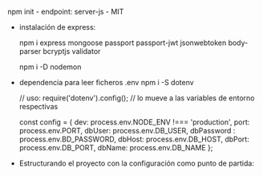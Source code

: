 npm init - endpoint: server-js - MIT

- instalación de express:

    npm i express mongoose passport passport-jwt jsonwebtoken body-parser bcryptjs validator

    npm  i -D nodemon

- dependencia para leer ficheros .env
    npm i -S dotenv

    // uso:
    require('dotenv').config();   // lo mueve a las variables de entorno respectivas

    const config = {
        dev: process.env.NODE_ENV !=== 'production',
        port: process.env.PORT,
        dbUser: process.env.DB_USER,
        dbPassword : process.env.BD_PASSWORD,
        dbHost: process.env.DB_HOST,
        dbPort: process.env.DB_PORT,
        dbName: process.env.DB_NAME
    };


- Estructurando el proyecto con la configuración como punto de partida:


